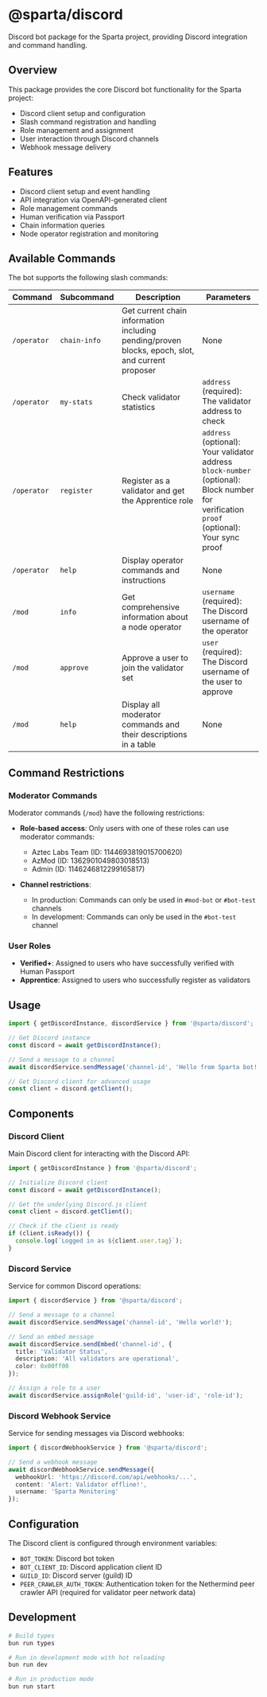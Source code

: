 # @sparta/discord

Discord bot package for the Sparta project, providing Discord integration and command handling.

## Overview

This package provides the core Discord bot functionality for the Sparta project:

- Discord client setup and configuration
- Slash command registration and handling
- Role management and assignment
- User interaction through Discord channels
- Webhook message delivery

## Features

- Discord client setup and event handling
- API integration via OpenAPI-generated client
- Role management commands
- Human verification via Passport
- Chain information queries
- Node operator registration and monitoring

## Available Commands

The bot supports the following slash commands:

| Command     | Subcommand     | Description                                                                                      | Parameters                                                                                                                                      |
| ----------- | -------------- | ------------------------------------------------------------------------------------------------ | ----------------------------------------------------------------------------------------------------------------------------------------------- |
| `/operator` | `chain-info`   | Get current chain information including pending/proven blocks, epoch, slot, and current proposer | None                                                                                                                                            |
| `/operator` | `my-stats`     | Check validator statistics                                                                       | `address` (required): The validator address to check                                                                                            |
| `/operator` | `register`     | Register as a validator and get the Apprentice role                                              | `address` (optional): Your validator address<br>`block-number` (optional): Block number for verification<br>`proof` (optional): Your sync proof |
| `/operator` | `help`         | Display operator commands and instructions                                                       | None                                                                                                                                            |
| `/mod`      | `info`         | Get comprehensive information about a node operator                                                | `username` (required): The Discord username of the operator                                                                                     |
| `/mod`      | `approve`      | Approve a user to join the validator set                                                         | `user` (required): The Discord username of the user to approve                                                                                  |
| `/mod`      | `help`         | Display all moderator commands and their descriptions in a table                                 | None                                                                                                                                            |

## Command Restrictions

### Moderator Commands

Moderator commands (`/mod`) have the following restrictions:

- **Role-based access**: Only users with one of these roles can use moderator commands:
  - Aztec Labs Team (ID: 1144693819015700620)
  - AzMod (ID: 1362901049803018513)
  - Admin (ID: 1146246812299165817)

- **Channel restrictions**:
  - In production: Commands can only be used in `#mod-bot` or `#bot-test` channels
  - In development: Commands can only be used in the `#bot-test` channel

### User Roles

- **Verified+**: Assigned to users who have successfully verified with Human Passport
- **Apprentice**: Assigned to users who successfully register as validators

## Usage

```typescript
import { getDiscordInstance, discordService } from '@sparta/discord';

// Get Discord instance
const discord = await getDiscordInstance();

// Send a message to a channel
await discordService.sendMessage('channel-id', 'Hello from Sparta bot!');

// Get Discord client for advanced usage
const client = discord.getClient();
```

## Components

### Discord Client

Main Discord client for interacting with the Discord API:

```typescript
import { getDiscordInstance } from '@sparta/discord';

// Initialize Discord client
const discord = await getDiscordInstance();

// Get the underlying Discord.js client
const client = discord.getClient();

// Check if the client is ready
if (client.isReady()) {
  console.log(`Logged in as ${client.user.tag}`);
}
```

### Discord Service

Service for common Discord operations:

```typescript
import { discordService } from '@sparta/discord';

// Send a message to a channel
await discordService.sendMessage('channel-id', 'Hello world!');

// Send an embed message
await discordService.sendEmbed('channel-id', {
  title: 'Validator Status',
  description: 'All validators are operational',
  color: 0x00ff00
});

// Assign a role to a user
await discordService.assignRole('guild-id', 'user-id', 'role-id');
```

### Discord Webhook Service

Service for sending messages via Discord webhooks:

```typescript
import { discordWebhookService } from '@sparta/discord';

// Send a webhook message
await discordWebhookService.sendMessage({
  webhookUrl: 'https://discord.com/api/webhooks/...',
  content: 'Alert: Validator offline!',
  username: 'Sparta Monitoring'
});
```

## Configuration

The Discord client is configured through environment variables:

- `BOT_TOKEN`: Discord bot token
- `BOT_CLIENT_ID`: Discord application client ID
- `GUILD_ID`: Discord server (guild) ID
- `PEER_CRAWLER_AUTH_TOKEN`: Authentication token for the Nethermind peer crawler API (required for validator peer network data)

## Development

```bash
# Build types
bun run types

# Run in development mode with hot reloading
bun run dev

# Run in production mode
bun run start
``` 
